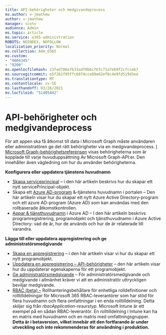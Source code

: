 ```yaml
---
title: API-behörigheter och medgivandeprocess
ms.author: v-jmathew
author: v-jmathew
manager: scotv
audience: Admin
ms.topic: article
ms.service: o365-administration
ROBOTS: NOINDEX, NOFOLLOW
localization_priority: Normal
ms.collection: Adm_O365
ms.custom:
- "9004345"
- "9200"
ms.openlocfilehash: 23fed786e7b33adf0b6c76fc71a7e69f2cfcceb7
ms.sourcegitcommit: e5f261f95ffc6074cce89e62ef8c4e9fd519d3ee
ms.translationtype: MT
ms.contentlocale: sv-SE
ms.lasthandoff: 03/26/2021
ms.locfileid: "51405442"
---
```

# <a name="api-permissions-and-consent-process"></a>API-behörigheter och medgivandeprocess

För att appen ska få åtkomst till data i Microsoft Graph måste användaren eller administratören ge det rätt behörigheter via en medgivandeprocess. [I Microsoft Graph-behörighetsreferensen](https://docs.microsoft.com/graph/permissions-reference) visas behörigheterna som är kopplade till varje huvuduppsättning Av Microsoft Graph-API:er. Den innehåller även vägledning om hur du använder behörigheterna.

**Konfigurera eller uppdatera tjänstens huvudnamn**

- [Skapa serviceprincipal](https://docs.microsoft.com/graph/api/serviceprincipal-post-serviceprincipals) – i den här artikeln beskrivs hur du skapar ett nytt servicePrincipal-objekt.
- Skapa ett [Azure AD-program](https://docs.microsoft.com/azure/active-directory/develop/howto-create-service-principal-portal) &-tjänstens huvudnamn i portalen – Den här artikeln visar hur du skapar ett nytt Azure Active Directory-program och ett azure AD-program (Azure AD) som kan användas med den rollbaserade åtkomstkontrollen.
- [Appar & tjänsthuvudnamn](https://docs.microsoft.com/azure/active-directory/develop/app-objects-and-service-principals) i Azure AD – I den här artikeln beskrivs programregistrering, programobjekt och tjänsthuvudnamn i Azure Active Directory: vad de är, hur de används och hur de är relaterade till varandra.

**Lägga till eller uppdatera appregistrering och ge administratörsmedgivande**

- [Skapa en appregistrering](https://docs.microsoft.com/graph/api/application-post-applications) – i den här artikeln visar vi hur du skapar ett nytt programobjekt.
- [Uppdatera en appregistrering – API-behörigheter](https://docs.microsoft.com/graph/api/application-update) – den här artikeln visar hur du uppdaterar egenskaperna för ett programobjekt.
- [Ge administratörsmedgivande](https://docs.microsoft.com/graph/security-authorization#grant-permissions-to-an-application) – För administratörsmedgivande och medgivande i allmänhet kräver vi att en administratör uttryckligen beviljar medgivande.
- [RBAC (beta) –](https://docs.microsoft.com/graph/api/resources/rbacapplicationmultiple) Rollhanteringsbehållare för enhetliga rolldefinitioner och rolltilldelningar för Microsoft 365 RBAC-leverantörer som har stöd för flera huvudnamn och flera omfattningar i en enda rolltilldelning. Detta skiljer sig från *rbacApplication-resurstyp.* Microsoft Intune är ett exempel på en sådan RBAC-leverantör. En rolltilldelning i Intune kan ha en matris med huvudnamn och en matris med omfattningsgrupper. **Detta är i betaversion, vilket innebär att den fortfarande är under utveckling och inte rekommenderas för användning i produktion.**
